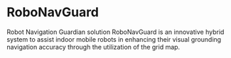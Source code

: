 # RoboNavGuard
Robot Navigation Guardian solution
RoboNavGuard is an innovative hybrid system to assist indoor mobile robots in enhancing their visual grounding navigation accuracy through the utilization of the grid map.
